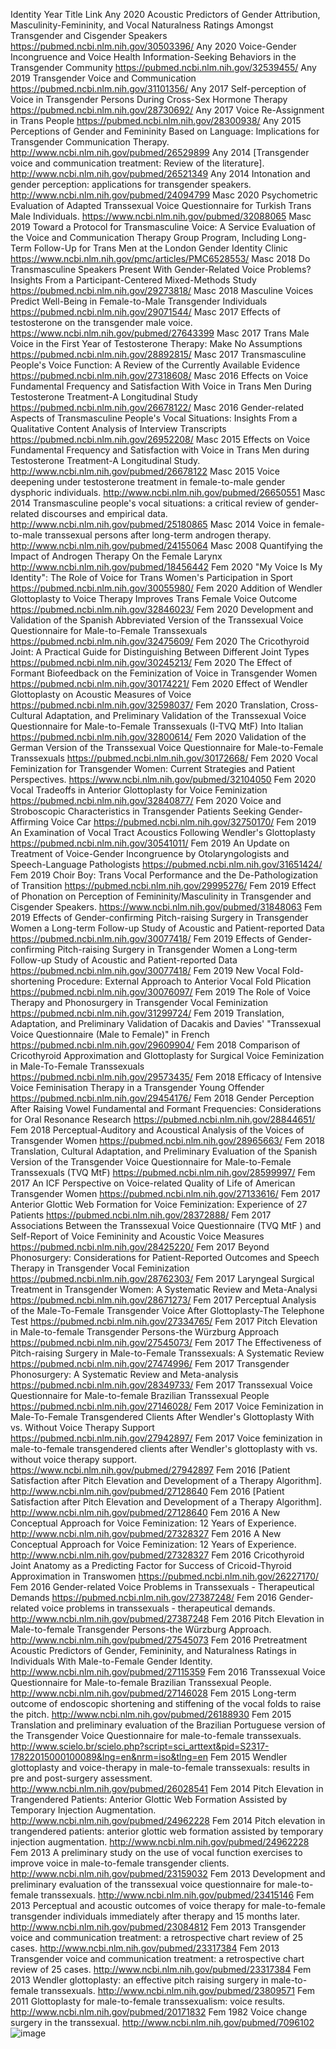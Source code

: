 Identity	Year	Title	Link
Any	2020	Acoustic Predictors of Gender Attribution, Masculinity-Femininity, and Vocal Naturalness Ratings Amongst Transgender and Cisgender Speakers	https://pubmed.ncbi.nlm.nih.gov/30503396/
Any	2020	Voice-Gender Incongruence and Voice Health Information-Seeking Behaviors in the Transgender Community	https://pubmed.ncbi.nlm.nih.gov/32539455/
Any	2019	Transgender Voice and Communication	https://pubmed.ncbi.nlm.nih.gov/31101356/
Any	2017	Self-perception of Voice in Transgender Persons During Cross-Sex Hormone Therapy	https://pubmed.ncbi.nlm.nih.gov/28730692/
Any	2017	Voice Re-Assignment in Trans People	https://pubmed.ncbi.nlm.nih.gov/28300938/
Any	2015	Perceptions of Gender and Femininity Based on Language: Implications for Transgender Communication Therapy.	http://www.ncbi.nlm.nih.gov/pubmed/26529899
Any	2014	[Transgender voice and communication treatment: Review of the literature].	http://www.ncbi.nlm.nih.gov/pubmed/26521349
Any	2014	Intonation and gender perception: applications for transgender speakers.	http://www.ncbi.nlm.nih.gov/pubmed/24094799
Masc	2020	Psychometric Evaluation of Adapted Transsexual Voice Questionnaire for Turkish Trans Male Individuals.	https://www.ncbi.nlm.nih.gov/pubmed/32088065
Masc	2019	Toward a Protocol for Transmasculine Voice: A Service Evaluation of the Voice and Communication Therapy Group Program, Including Long-Term Follow-Up for Trans Men at the London Gender Identity Clinic	https://www.ncbi.nlm.nih.gov/pmc/articles/PMC6528553/
Masc	2018	Do Transmasculine Speakers Present With Gender-Related Voice Problems? Insights From a Participant-Centered Mixed-Methods Study	https://pubmed.ncbi.nlm.nih.gov/29273818/
Masc	2018	Masculine Voices Predict Well-Being in Female-to-Male Transgender Individuals	https://pubmed.ncbi.nlm.nih.gov/29071544/
Masc	2017	Effects of testosterone on the transgender male voice.	https://www.ncbi.nlm.nih.gov/pubmed/27643399
Masc	2017	Trans Male Voice in the First Year of Testosterone Therapy: Make No Assumptions	https://pubmed.ncbi.nlm.nih.gov/28892815/
Masc	2017	Transmasculine People's Voice Function: A Review of the Currently Available Evidence	https://pubmed.ncbi.nlm.nih.gov/27318608/
Masc	2016	Effects on Voice Fundamental Frequency and Satisfaction With Voice in Trans Men During Testosterone Treatment-A Longitudinal Study	https://pubmed.ncbi.nlm.nih.gov/26678122/
Masc	2016	Gender-related Aspects of Transmasculine People's Vocal Situations: Insights From a Qualitative Content Analysis of Interview Transcripts	https://pubmed.ncbi.nlm.nih.gov/26952208/
Masc	2015	Effects on Voice Fundamental Frequency and Satisfaction with Voice in Trans Men during Testosterone Treatment-A Longitudinal Study.	http://www.ncbi.nlm.nih.gov/pubmed/26678122
Masc	2015	Voice deepening under testosterone treatment in female-to-male gender dysphoric individuals.	http://www.ncbi.nlm.nih.gov/pubmed/26650551
Masc	2014	Transmasculine people's vocal situations: a critical review of gender-related discourses and empirical data.	http://www.ncbi.nlm.nih.gov/pubmed/25180865
Masc	2014	Voice in female-to-male transsexual persons after long-term androgen therapy.	http://www.ncbi.nlm.nih.gov/pubmed/24155064
Masc	2008	Quantifying the Impact of Androgen Therapy On the Female Larynx	http://www.ncbi.nlm.nih.gov/pubmed/18456442
Fem	2020	"My Voice Is My Identity": The Role of Voice for Trans Women's Participation in Sport	https://pubmed.ncbi.nlm.nih.gov/30055980/
Fem	2020	Addition of Wendler Glottoplasty to Voice Therapy Improves Trans Female Voice Outcome	https://pubmed.ncbi.nlm.nih.gov/32846023/
Fem	2020	Development and Validation of the Spanish Abbreviated Version of the Transsexual Voice Questionnaire for Male-to-Female Transsexuals	https://pubmed.ncbi.nlm.nih.gov/32475609/
Fem	2020	The Cricothyroid Joint: A Practical Guide for Distinguishing Between Different Joint Types	https://pubmed.ncbi.nlm.nih.gov/30245213/
Fem	2020	The Effect of Formant Biofeedback on the Feminization of Voice in Transgender Women	https://pubmed.ncbi.nlm.nih.gov/30174221/
Fem	2020	Effect of Wendler Glottoplasty on Acoustic Measures of Voice	https://pubmed.ncbi.nlm.nih.gov/32598037/
Fem	2020	Translation, Cross-Cultural Adaptation, and Preliminary Validation of the Transsexual Voice Questionnaire for Male-to-Female Transsexuals (I-TVQ MtF) Into Italian	https://pubmed.ncbi.nlm.nih.gov/32800614/
Fem	2020	Validation of the German Version of the Transsexual Voice Questionnaire for Male-to-Female Transsexuals	https://pubmed.ncbi.nlm.nih.gov/30172668/
Fem	2020	Vocal Feminization for Transgender Women: Current Strategies and Patient Perspectives.	https://www.ncbi.nlm.nih.gov/pubmed/32104050
Fem	2020	Vocal Tradeoffs in Anterior Glottoplasty for Voice Feminization	https://pubmed.ncbi.nlm.nih.gov/32840877/
Fem	2020	Voice and Stroboscopic Characteristics in Transgender Patients Seeking Gender-Affirming Voice Car	https://pubmed.ncbi.nlm.nih.gov/32750170/
Fem	2019	An Examination of Vocal Tract Acoustics Following Wendler's Glottoplasty	https://pubmed.ncbi.nlm.nih.gov/30541011/
Fem	2019	An Update on Treatment of Voice-Gender Incongruence by Otolaryngologists and Speech-Language Pathologists	https://pubmed.ncbi.nlm.nih.gov/31651424/
Fem	2019	Choir Boy: Trans Vocal Performance and the De-Pathologization of Transition	https://pubmed.ncbi.nlm.nih.gov/29995276/
Fem	2019	Effect of Phonation on Perception of Femininity/Masculinity in Transgender and Cisgender Speakers.	https://www.ncbi.nlm.nih.gov/pubmed/31848063
Fem	2019	Effects of Gender-confirming Pitch-raising Surgery in Transgender Women a Long-term Follow-up Study of Acoustic and Patient-reported Data	https://pubmed.ncbi.nlm.nih.gov/30077418/
Fem	2019	Effects of Gender-confirming Pitch-raising Surgery in Transgender Women a Long-term Follow-up Study of Acoustic and Patient-reported Data	https://pubmed.ncbi.nlm.nih.gov/30077418/
Fem	2019	New Vocal Fold-shortening Procedure: External Approach to Anterior Vocal Fold Plication	https://pubmed.ncbi.nlm.nih.gov/30076097/
Fem	2019	The Role of Voice Therapy and Phonosurgery in Transgender Vocal Feminization	https://pubmed.ncbi.nlm.nih.gov/31299724/
Fem	2019	Translation, Adaptation, and Preliminary Validation of Dacakis and Davies' "Transsexual Voice Questionnaire (Male to Female)" in French	https://pubmed.ncbi.nlm.nih.gov/29609904/
Fem	2018	Comparison of Cricothyroid Approximation and Glottoplasty for Surgical Voice Feminization in Male-To-Female Transsexuals	https://pubmed.ncbi.nlm.nih.gov/29573435/
Fem	2018	Efficacy of Intensive Voice Feminisation Therapy in a Transgender Young Offender	https://pubmed.ncbi.nlm.nih.gov/29454176/
Fem	2018	Gender Perception After Raising Vowel Fundamental and Formant Frequencies: Considerations for Oral Resonance Research	https://pubmed.ncbi.nlm.nih.gov/28844651/
Fem	2018	Perceptual-Auditory and Acoustical Analysis of the Voices of Transgender Women	https://pubmed.ncbi.nlm.nih.gov/28965663/
Fem	2018	Translation, Cultural Adaptation, and Preliminary Evaluation of the Spanish Version of the Transgender Voice Questionnaire for Male-to-Female Transsexuals (TVQ MtF)	https://pubmed.ncbi.nlm.nih.gov/28599997/
Fem	2017	An ICF Perspective on Voice-related Quality of Life of American Transgender Women	https://pubmed.ncbi.nlm.nih.gov/27133616/
Fem	2017	Anterior Glottic Web Formation for Voice Feminization: Experience of 27 Patients	https://pubmed.ncbi.nlm.nih.gov/28372888/
Fem	2017	Associations Between the Transsexual Voice Questionnaire (TVQ MtF ) and Self-Report of Voice Femininity and Acoustic Voice Measures	https://pubmed.ncbi.nlm.nih.gov/28425220/
Fem	2017	Beyond Phonosurgery: Considerations for Patient-Reported Outcomes and Speech Therapy in Transgender Vocal Feminization	https://pubmed.ncbi.nlm.nih.gov/28762303/
Fem	2017	Laryngeal Surgical Treatment in Transgender Women: A Systematic Review and Meta-Analysi	https://pubmed.ncbi.nlm.nih.gov/28671273/
Fem	2017	Perceptual Analysis of the Male-To-Female Transgender Voice After Glottoplasty-The Telephone Test	https://pubmed.ncbi.nlm.nih.gov/27334765/
Fem	2017	Pitch Elevation in Male-to-female Transgender Persons-the Würzburg Approach	https://pubmed.ncbi.nlm.nih.gov/27545073/
Fem	2017	The Effectiveness of Pitch-raising Surgery in Male-to-Female Transsexuals: A Systematic Review	https://pubmed.ncbi.nlm.nih.gov/27474996/
Fem	2017	Transgender Phonosurgery: A Systematic Review and Meta-analysis	https://pubmed.ncbi.nlm.nih.gov/28349733/
Fem	2017	Transsexual Voice Questionnaire for Male-to-female Brazilian Transsexual People	https://pubmed.ncbi.nlm.nih.gov/27146028/
Fem	2017	Voice Feminization in Male-To-Female Transgendered Clients After Wendler's Glottoplasty With vs. Without Voice Therapy Support	https://pubmed.ncbi.nlm.nih.gov/27942897/
Fem	2017	Voice feminization in male-to-female transgendered clients after Wendler's glottoplasty with vs. without voice therapy support.	https://www.ncbi.nlm.nih.gov/pubmed/27942897
Fem	2016	[Patient Satisfaction after Pitch Elevation and Development of a Therapy Algorithm].	http://www.ncbi.nlm.nih.gov/pubmed/27128640
Fem	2016	[Patient Satisfaction after Pitch Elevation and Development of a Therapy Algorithm].	http://www.ncbi.nlm.nih.gov/pubmed/27128640
Fem	2016	A New Conceptual Approach for Voice Feminization: 12 Years of Experience.	http://www.ncbi.nlm.nih.gov/pubmed/27328327
Fem	2016	A New Conceptual Approach for Voice Feminization: 12 Years of Experience.	http://www.ncbi.nlm.nih.gov/pubmed/27328327
Fem	2016	Cricothyroid Joint Anatomy as a Predicting Factor for Success of Cricoid-Thyroid Approximation in Transwomen	https://pubmed.ncbi.nlm.nih.gov/26227170/
Fem	2016	Gender-related Voice Problems in Transsexuals - Therapeutical Demands	https://pubmed.ncbi.nlm.nih.gov/27387248/
Fem	2016	Gender-related voice problems in transsexuals - therapeutical demands.	http://www.ncbi.nlm.nih.gov/pubmed/27387248
Fem	2016	Pitch Elevation in Male-to-female Transgender Persons-the Würzburg Approach.	http://www.ncbi.nlm.nih.gov/pubmed/27545073
Fem	2016	Pretreatment Acoustic Predictors of Gender, Femininity, and Naturalness Ratings in Individuals With Male-to-Female Gender Identity.	http://www.ncbi.nlm.nih.gov/pubmed/27115359
Fem	2016	Transsexual Voice Questionnaire for Male-to-female Brazilian Transsexual People.	http://www.ncbi.nlm.nih.gov/pubmed/27146028
Fem	2015	Long-term outcome of endoscopic shortening and stiffening of the vocal folds to raise the pitch.	http://www.ncbi.nlm.nih.gov/pubmed/26188930
Fem	2015	Translation and preliminary evaluation of the Brazilian Portuguese version of the Transgender Voice Questionnaire for male-to-female transsexuals.	http://www.scielo.br/scielo.php?script=sci_arttext&pid=S2317-17822015000100089&lng=en&nrm=iso&tlng=en
Fem	2015	Wendler glottoplasty and voice-therapy in male-to-female transsexuals: results in pre and post-surgery assessment.	http://www.ncbi.nlm.nih.gov/pubmed/26028541
Fem	2014	Pitch Elevation in Trangendered Patients: Anterior Glottic Web Formation Assisted by Temporary Injection Augmentation.	http://www.ncbi.nlm.nih.gov/pubmed/24962228
Fem	2014	Pitch elevation in trangendered patients: anterior glottic web formation assisted by temporary injection augmentation.	http://www.ncbi.nlm.nih.gov/pubmed/24962228
Fem	2013	A preliminary study on the use of vocal function exercises to improve voice in male-to-female transgender clients.	http://www.ncbi.nlm.nih.gov/pubmed/23159032
Fem	2013	Development and preliminary evaluation of the transsexual voice questionnaire for male-to-female transsexuals.	http://www.ncbi.nlm.nih.gov/pubmed/23415146
Fem	2013	Perceptual and acoustic outcomes of voice therapy for male-to-female transgender individuals immediately after therapy and 15 months later.	http://www.ncbi.nlm.nih.gov/pubmed/23084812
Fem	2013	Transgender voice and communication treatment: a retrospective chart review of 25 cases.	http://www.ncbi.nlm.nih.gov/pubmed/23317384
Fem	2013	Transgender voice and communication treatment: a retrospective chart review of 25 cases.	http://www.ncbi.nlm.nih.gov/pubmed/23317384
Fem	2013	Wendler glottoplasty: an effective pitch raising surgery in male-to-female transsexuals.	http://www.ncbi.nlm.nih.gov/pubmed/23809571
Fem	2011	Glottoplasty for male-to-female transsexualism: voice results.	http://www.ncbi.nlm.nih.gov/pubmed/20171832
Fem	1982	Voice change surgery in the transsexual.	http://www.ncbi.nlm.nih.gov/pubmed/7096102
![image](https://user-images.githubusercontent.com/81658710/114499683-9ccdf180-9bf4-11eb-9443-04e9face7fd2.png)
